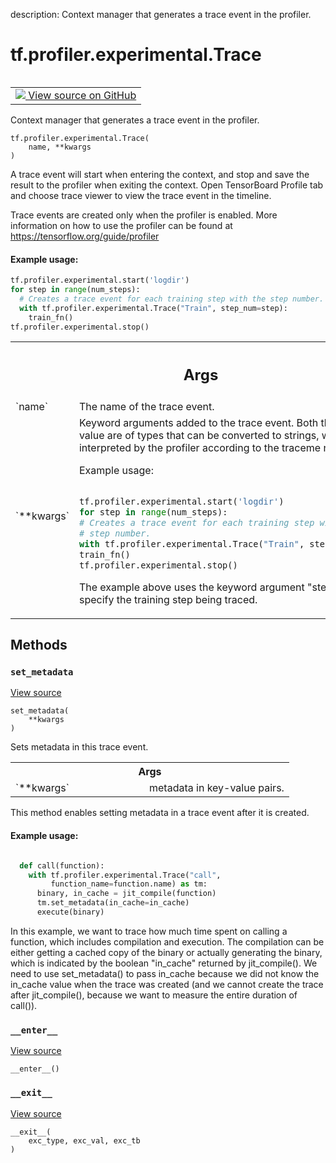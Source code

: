 description: Context manager that generates a trace event in the profiler.

<div itemscope itemtype="http://developers.google.com/ReferenceObject">
<meta itemprop="name" content="tf.profiler.experimental.Trace" />
<meta itemprop="path" content="Stable" />
<meta itemprop="property" content="__enter__"/>
<meta itemprop="property" content="__exit__"/>
<meta itemprop="property" content="__init__"/>
<meta itemprop="property" content="set_metadata"/>
</div>

# tf.profiler.experimental.Trace

<!-- Insert buttons and diff -->

<table class="tfo-notebook-buttons tfo-api nocontent" align="left">
<td>
  <a target="_blank" href="https://github.com/tensorflow/tensorflow/blob/r2.4/tensorflow/python/profiler/trace.py#L32-L127">
    <img src="https://www.tensorflow.org/images/GitHub-Mark-32px.png" />
    View source on GitHub
  </a>
</td>
</table>



Context manager that generates a trace event in the profiler.

<pre class="devsite-click-to-copy prettyprint lang-py tfo-signature-link">
<code>tf.profiler.experimental.Trace(
    name, **kwargs
)
</code></pre>



<!-- Placeholder for "Used in" -->

A trace event will start when entering the context, and stop and save the
result to the profiler when exiting the context. Open TensorBoard Profile tab
and choose trace viewer to view the trace event in the timeline.

Trace events are created only when the profiler is enabled. More information
on how to use the profiler can be found at
https://tensorflow.org/guide/profiler

#### Example usage:


```python
tf.profiler.experimental.start('logdir')
for step in range(num_steps):
  # Creates a trace event for each training step with the step number.
  with tf.profiler.experimental.Trace("Train", step_num=step):
    train_fn()
tf.profiler.experimental.stop()
```

<!-- Tabular view -->
 <table class="responsive fixed orange">
<colgroup><col width="214px"><col></colgroup>
<tr><th colspan="2"><h2 class="add-link">Args</h2></th></tr>

<tr>
<td>
`name`
</td>
<td>
The name of the trace event.
</td>
</tr><tr>
<td>
`**kwargs`
</td>
<td>
Keyword arguments added to the trace event.
Both the key and value are of types that
can be converted to strings, which will be
interpreted by the profiler according to the
traceme name.

Example usage:

```python

tf.profiler.experimental.start('logdir')
for step in range(num_steps):
# Creates a trace event for each training step with the
# step number.
with tf.profiler.experimental.Trace("Train", step_num=step):
train_fn()
tf.profiler.experimental.stop()

```
The example above uses the keyword argument "step_num" to specify the
training step being traced.
</td>
</tr>
</table>



## Methods

<h3 id="set_metadata"><code>set_metadata</code></h3>

<a target="_blank" href="https://github.com/tensorflow/tensorflow/blob/r2.4/tensorflow/python/profiler/trace.py#L91-L123">View source</a>

<pre class="devsite-click-to-copy prettyprint lang-py tfo-signature-link">
<code>set_metadata(
    **kwargs
)
</code></pre>

Sets metadata in this trace event.


<!-- Tabular view -->
 <table class="responsive fixed orange">
<colgroup><col width="214px"><col></colgroup>
<tr><th colspan="2">Args</th></tr>

<tr>
<td>
`**kwargs`
</td>
<td>
metadata in key-value pairs.
</td>
</tr>
</table>


This method enables setting metadata in a trace event after it is
created.

#### Example usage:



```python

  def call(function):
    with tf.profiler.experimental.Trace("call",
         function_name=function.name) as tm:
      binary, in_cache = jit_compile(function)
      tm.set_metadata(in_cache=in_cache)
      execute(binary)

```
In this example, we want to trace how much time spent on
calling a function, which includes compilation and execution.
The compilation can be either getting a cached copy of the
binary or actually generating the binary, which is indicated
by the boolean "in_cache" returned by jit_compile(). We need
to use set_metadata() to pass in_cache because we did not know
the in_cache value when the trace was created (and we cannot
create the trace after jit_compile(), because we want
to measure the entire duration of call()).

<h3 id="__enter__"><code>__enter__</code></h3>

<a target="_blank" href="https://github.com/tensorflow/tensorflow/blob/r2.4/tensorflow/python/profiler/trace.py#L87-L89">View source</a>

<pre class="devsite-click-to-copy prettyprint lang-py tfo-signature-link">
<code>__enter__()
</code></pre>




<h3 id="__exit__"><code>__exit__</code></h3>

<a target="_blank" href="https://github.com/tensorflow/tensorflow/blob/r2.4/tensorflow/python/profiler/trace.py#L125-L127">View source</a>

<pre class="devsite-click-to-copy prettyprint lang-py tfo-signature-link">
<code>__exit__(
    exc_type, exc_val, exc_tb
)
</code></pre>






